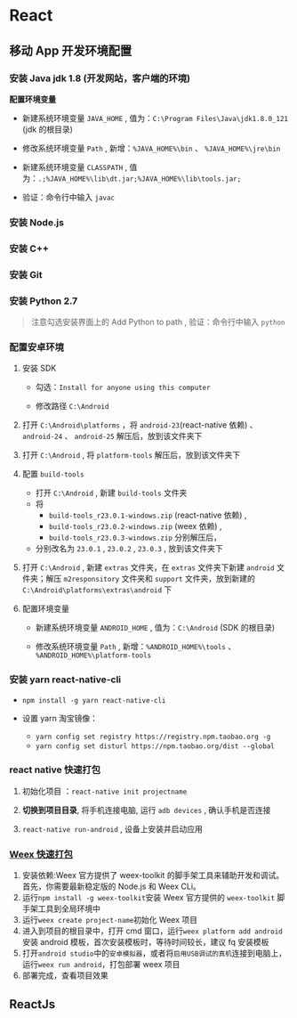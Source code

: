 # React

## 移动 App 开发环境配置

### 安装 Java jdk 1.8 (开发网站，客户端的环境)

**配置环境变量**

- 新建系统环境变量 `JAVA_HOME` , 值为：`C:\Program Files\Java\jdk1.8.0_121` (jdk 的根目录)

- 修改系统环境变量 `Path` , 新增：`%JAVA_HOME%\bin` 、 `%JAVA_HOME%\jre\bin`

- 新建系统环境变量 `CLASSPATH` , 值为：`.;%JAVA_HOME%\lib\dt.jar;%JAVA_HOME%\lib\tools.jar;`

- 验证：命令行中输入 `javac`

### 安装 Node.js

### 安装 C++

### 安装 Git

### 安装 Python 2.7

> 注意勾选安装界面上的 Add Python to path , 验证：命令行中输入 `python`

### 配置安卓环境

1. 安装 SDK

   - 勾选：`Install for anyone using this computer`

   - 修改路径 `C:\Android`

2. 打开 `C:\Android\platforms` ，将 `android-23`(react-native 依赖) 、 `android-24` 、 `android-25` 解压后，放到该文件夹下

3. 打开 `C:\Android` , 将 `platform-tools` 解压后，放到该文件夹下

4. 配置 `build-tools`

   - 打开 `C:\Android` , 新建 `build-tools` 文件夹
   - 将
     - `build-tools_r23.0.1-windows.zip` (react-native 依赖) ,
     - `build-tools_r23.0.2-windows.zip` (weex 依赖) ,
     - `build-tools_r23.0.3-windows.zip` 分别解压后，
   - 分别改名为 `23.0.1` , `23.0.2` , `23.0.3` , 放到该文件夹下

5. 打开 `C:\Android` , 新建 `extras` 文件夹，在 `extras` 文件夹下新建 `android` 文件夹；解压 `m2responsitory` 文件夹和 `support` 文件夹，放到新建的 `C:\Android\platforms\extras\android` 下

6. 配置环境变量

   - 新建系统环境变量 `ANDROID_HOME` , 值为：`C:\Android` (SDK 的根目录)

   - 修改系统环境变量 `Path` , 新增：`%ANDROID_HOME%\tools` 、 `%ANDROID_HOME%\platform-tools`

### 安装 yarn react-native-cli

- `npm install -g yarn react-native-cli`

- 设置 yarn 淘宝镜像：
  - `yarn config set registry https://registry.npm.taobao.org -g`
  - `yarn config set disturl https://npm.taobao.org/dist --global`

### react native 快速打包

1. 初始化项目 ：`react-native init projectname`

2. **切换到项目目录**, 将手机连接电脑, 运行 `adb devices` , 确认手机是否连接

3. `react-native run-android` , 设备上安装并启动应用

### [Weex 快速打包](http://weex.apache.org/cn/guide/tools/toolkit.html)

1. 安装依赖:Weex 官方提供了 weex-toolkit 的脚手架工具来辅助开发和调试。首先，你需要最新稳定版的 Node.js 和 Weex CLi。
2. 运行`npm install -g weex-toolkit`安装 Weex 官方提供的 `weex-toolkit` 脚手架工具到全局环境中
3. 运行`weex create project-name`初始化 Weex 项目
4. 进入到项目的根目录中，打开 cmd 窗口，运行`weex platform add android`安装 android 模板，首次安装模板时，等待时间较长，建议 fq 安装模板
5. 打开`android studio`中的`安卓模拟器`，或者将`启用USB调试的真机`连接到电脑上，运行`weex run android`，打包部署 weex 项目
6. 部署完成，查看项目效果

## ReactJs
